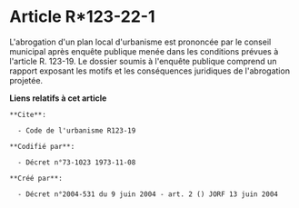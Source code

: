 # Article R*123-22-1

L'abrogation d'un plan local d'urbanisme est prononcée par le conseil municipal après enquête publique menée dans les
conditions prévues à l'article R. 123-19. Le dossier soumis à l'enquête publique comprend un rapport exposant les motifs et
les conséquences juridiques de l'abrogation projetée.

**Liens relatifs à cet article**

	**Cite**:

	  - Code de l'urbanisme R123-19

	**Codifié par**:

	  - Décret n°73-1023 1973-11-08

	**Créé par**:

	  - Décret n°2004-531 du 9 juin 2004 - art. 2 () JORF 13 juin 2004
